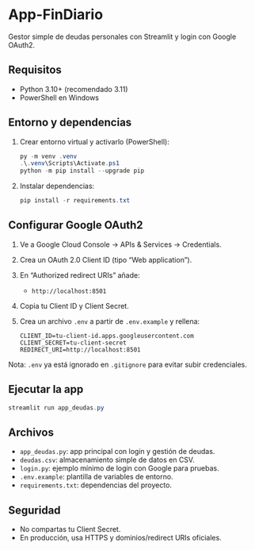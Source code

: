 # App-FinDiario

Gestor simple de deudas personales con Streamlit y login con Google OAuth2.

## Requisitos

- Python 3.10+ (recomendado 3.11)
- PowerShell en Windows

## Entorno y dependencias

1. Crear entorno virtual y activarlo (PowerShell):

	```powershell
	py -m venv .venv
	.\.venv\Scripts\Activate.ps1
	python -m pip install --upgrade pip
	```

2. Instalar dependencias:

	```powershell
	pip install -r requirements.txt
	```

## Configurar Google OAuth2

1. Ve a Google Cloud Console → APIs & Services → Credentials.
2. Crea un OAuth 2.0 Client ID (tipo “Web application”).
3. En “Authorized redirect URIs” añade:
	- `http://localhost:8501`
4. Copia tu Client ID y Client Secret.
5. Crea un archivo `.env` a partir de `.env.example` y rellena:

	```env
	CLIENT_ID=tu-client-id.apps.googleusercontent.com
	CLIENT_SECRET=tu-client-secret
	REDIRECT_URI=http://localhost:8501
	```

Nota: `.env` ya está ignorado en `.gitignore` para evitar subir credenciales.

## Ejecutar la app

```powershell
streamlit run app_deudas.py
```

## Archivos

- `app_deudas.py`: app principal con login y gestión de deudas.
- `deudas.csv`: almacenamiento simple de datos en CSV.
- `login.py`: ejemplo mínimo de login con Google para pruebas.
- `.env.example`: plantilla de variables de entorno.
- `requirements.txt`: dependencias del proyecto.

## Seguridad

- No compartas tu Client Secret.
- En producción, usa HTTPS y dominios/redirect URIs oficiales.